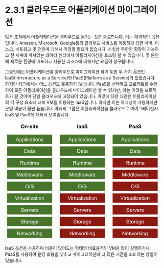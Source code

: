 # 2.3.1 클라우드로 어플리케이션 마이그레이션

많은 조직에서 어플리케이션을 클라우드로 옮기는 것은 중요합니다. 이는 매력적인 옵션입니다. Amazon, Microsoft, Goolgle등의 클라우드 서비스를 이용하게 되면 서버, 디스크, 네트워크 및 전원에 대해서 걱정할 필요가 없습니다. 사실상 무한한 확장이 가능하고 전 세계에 퍼져있는 데이터 센터에서 어플리케이션을 호스팅 할 수 있습니다. 몇 분안에 새로운 환경에 배포하고 사용한 리소스에 대해서만 요금이 청구됩니다.

그동안에는 어플리케이션을 클라우드로 마이그레이션 하기 위한 두 가지 옵션인 IaaS\(Infrstructure as a Service\)와 PaaS\(Platform as a Service\)가 있었습니다. 하지만 지금에서는 어느 옵션도 훌륭하지 않습니다. PaaS를 선택하고 프로젝트를 수행하여 모든 어플리케이션을 클라우드에 마이그레이션 할 수 있지만, 이는 어려운 프로젝트가 될 것이며 단일 클라우드에 고정되어 있습니다. 이것에 대한 대안은 어플리케이션의 각 구성 요소에 대해 VM을 이용하는 IaaS입니다. 하지만 이는 이식성이 가능하지만 운영 비용이 훨씬 높습니다. 아래의 그림은 어플리케이션을 클라우드로 마이그레이션시 IaaS 및 PaaS에 대해서 보여줍니다.

![](../../.gitbook/assets/image.png)

IaaS 옵션을 사용하여 비용이 많이드는 형태의 비효율적인 VM을 많이 실행하거나 PaaS를 사용하여 운영 비용을 낮추고 마이그레이션에 더 많은 시간을 소비하는 방법이 있습니다.





